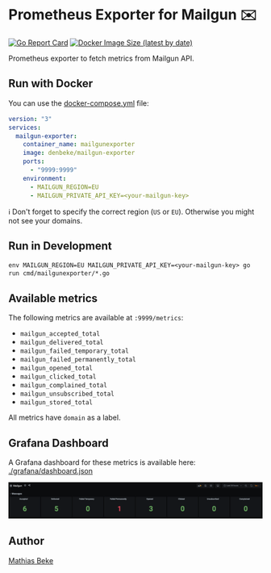 # Prometheus Exporter for Mailgun ✉️

[![Go Report Card](https://goreportcard.com/badge/github.com/DenBeke/mailgun-exporter)](https://goreportcard.com/report/github.com/DenBeke/mailgun-exporter)
[![Docker Image Size (latest by date)](https://img.shields.io/docker/image-size/denbeke/mailgun-exporter?sort=date)](https://hub.docker.com/r/denbeke/mailgun-exporter)

Prometheus exporter to fetch metrics from Mailgun API.


## Run with Docker

You can use the [docker-compose.yml](./docker-compose.yml) file:

```yaml
version: "3"
services:
  mailgun-exporter:
    container_name: mailgunexporter
    image: denbeke/mailgun-exporter
    ports:
      - "9999:9999"
    environment:
      - MAILGUN_REGION=EU
      - MAILGUN_PRIVATE_API_KEY=<your-mailgun-key>
```

ℹ️ Don't forget to specify the correct region (`US` or `EU`). Otherwise you might not see your domains.


## Run in Development

    env MAILGUN_REGION=EU MAILGUN_PRIVATE_API_KEY=<your-mailgun-key> go run cmd/mailgunexporter/*.go


## Available metrics

The following metrics are available at `:9999/metrics`:

- `mailgun_accepted_total`
- `mailgun_delivered_total`
- `mailgun_failed_temporary_total`
- `mailgun_failed_permanently_total`
- `mailgun_opened_total`
- `mailgun_clicked_total`
- `mailgun_complained_total`
- `mailgun_unsubscribed_total`
- `mailgun_stored_total`

All metrics have `domain` as a label.


## Grafana Dashboard

A Grafana dashboard for these metrics is available here: [./grafana/dashboard.json](grafana/dashboard.json)

[![](grafana/dashboard.png)](grafana/dashboard.png)


## Author

[Mathias Beke](https://denbeke.be)
